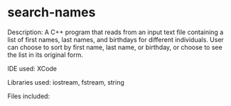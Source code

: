 # search-names
Description: A C++ program that reads from an input text file containing a list of first names, last names, and birthdays for different individuals. User can choose to sort by first name, last name, or birthday, or choose to see the list in its original form.

IDE used: XCode

Libraries used: iostream, fstream, string

Files included:
